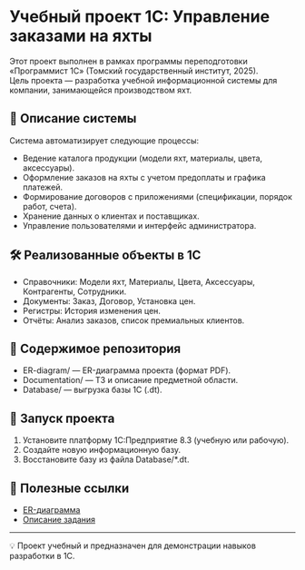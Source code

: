 # Учебный проект 1С: Управление заказами на яхты

Этот проект выполнен в рамках программы переподготовки «Программист 1С» (Томский государственный институт, 2025).  
Цель проекта — разработка учебной информационной системы для компании, занимающейся производством яхт.  

## 📌 Описание системы
Система автоматизирует следующие процессы:
- Ведение каталога продукции (модели яхт, материалы, цвета, аксессуары).
- Оформление заказов на яхты с учетом предоплаты и графика платежей.
- Формирование договоров с приложениями (спецификации, порядок работ, счета).
- Хранение данных о клиентах и поставщиках.
- Управление пользователями и интерфейс администратора.

## 🛠 Реализованные объекты в 1С
- Справочники: Модели яхт, Материалы, Цвета, Аксессуары, Контрагенты, Сотрудники.
- Документы: Заказ, Договор, Установка цен.
- Регистры: История изменения цен.
- Отчёты: Анализ заказов, список премиальных клиентов.

## 📂 Содержимое репозитория
- ER-diagram/ — ER-диаграмма проекта (формат PDF).
- Documentation/ — ТЗ и описание предметной области.
- Database/ — выгрузка базы 1С (.dt).

## 🚀 Запуск проекта
1. Установите платформу 1С:Предприятие 8.3 (учебную или рабочую).
2. Создайте новую информационную базу.
3. Восстановите базу из файла Database/*.dt.

## 📎 Полезные ссылки
- [ER-диаграмма](https://github.com/KsyushaChaikovskaia/1C_yacht_project/blob/main/YachtManagment/ER_diagram/ER_diagram.jpg)  
- [Описание задания](https://github.com/KsyushaChaikovskaia/1C_yacht_project/blob/main/YachtManagment/Documentation/Internship_assignment.pdf)

---

💡 Проект учебный и предназначен для демонстрации навыков разработки в 1С.
